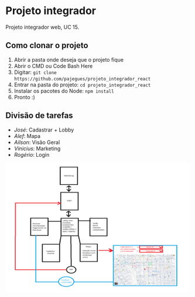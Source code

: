 # Projeto integrador

Projeto integrador web, UC 15.

## Como clonar o projeto
1. Abrir a pasta onde deseja que o projeto fique
2. Abrir o CMD ou Code Bash Here
3. Digitar: `git clone https://github.com/pajegues/projeto_integrador_react`
4. Entrar na pasta do projeto: `cd projeto_integrador_react`
5. Instalar os pacotes do Node: `npm install`
6. Pronto :)

## Divisão de tarefas

- _José_:  Cadastrar + Lobby
- _Alef_: Mapa
- _Ailson_: Visão Geral
- _Vinicius_: Marketing
- _Rogério_: Login

![telas-sistema](./public/telas-sistema.png)